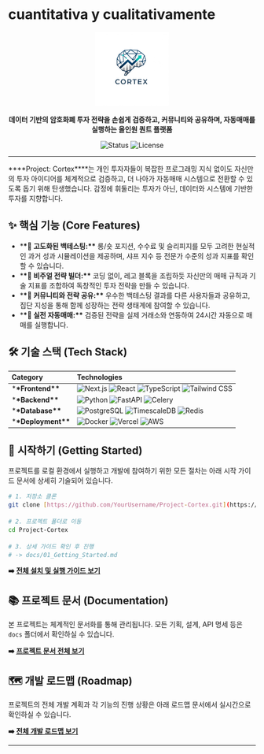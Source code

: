 # cuantitativa y cualitativamente

<p align="center">
  <img src="./assets/images/logo.png" alt="Cortex Logo" width="150"/>
</p><p align="center"><strong>데이터 기반의 암호화폐 투자 전략을 손쉽게 검증하고, 커뮤니티와 공유하며, 자동매매를 실행하는 올인원 퀀트 플랫폼</strong></p><p align="center">    <img src="https://img.shields.io/badge/Status-In%20Development-blue?style=flat-square" alt="Status" />
    <img src="https://img.shields.io/badge/License-MIT-green?style=flat-square" alt="License" />
</p>

---

\***\*Project: Cortex\*\***는 개인 투자자들이 복잡한 프로그래밍 지식 없이도 자신만의 투자 아이디어를 체계적으로 검증하고, 더 나아가 자동매매 시스템으로 전환할 수 있도록 돕기 위해 탄생했습니다. 감정에 휘둘리는 투자가 아닌, 데이터와 시스템에 기반한 투자를 지향합니다.

## ✨ 핵심 기능 (Core Features)

- \***\*🚀 고도화된 백테스팅:\*\*** 롱/숏 포지션, 수수료 및 슬리피지를 모두 고려한 현실적인 과거 성과 시뮬레이션을 제공하며, 샤프 지수 등 전문가 수준의 성과 지표를 확인할 수 있습니다.
- \***\*🎨 비주얼 전략 빌더:\*\*** 코딩 없이, 레고 블록을 조립하듯 자신만의 매매 규칙과 기술 지표를 조합하여 독창적인 투자 전략을 만들 수 있습니다.
- \***\*👥 커뮤니티와 전략 공유:\*\*** 우수한 백테스팅 결과를 다른 사용자들과 공유하고, 집단 지성을 통해 함께 성장하는 전략 생태계에 참여할 수 있습니다.
- \***\*🤖 실전 자동매매:\*\*** 검증된 전략을 실제 거래소와 연동하여 24시간 자동으로 매매를 실행합니다.

## 🛠️ 기술 스택 (Tech Stack)

| Category               | Technologies                                                                                                                                                                                                                                                                                                                                                                                                                                          |
| :--------------------- | :---------------------------------------------------------------------------------------------------------------------------------------------------------------------------------------------------------------------------------------------------------------------------------------------------------------------------------------------------------------------------------------------------------------------------------------------------- |
| \***\*Frontend\*\***   | ![Next.js](https://img.shields.io/badge/Next.js-000000?style=for-the-badge&logo=next.js&logoColor=white) ![React](https://img.shields.io/badge/React-61DAFB?style=for-the-badge&logo=react&logoColor=black) ![TypeScript](https://img.shields.io/badge/TypeScript-3178C6?style=for-the-badge&logo=typescript&logoColor=white) ![Tailwind CSS](https://img.shields.io/badge/Tailwind_CSS-38B2AC?style=for-the-badge&logo=tailwind-css&logoColor=white) |
| \***\*Backend\*\***    | ![Python](https://img.shields.io/badge/Python-3776AB?style=for-the-badge&logo=python&logoColor=white) ![FastAPI](https://img.shields.io/badge/FastAPI-009688?style=for-the-badge&logo=fastapi&logoColor=white) ![Celery](https://img.shields.io/badge/Celery-3776AB?style=for-the-badge&logo=celery&logoColor=white)                                                                                                                                  |
| \***\*Database\*\***   | ![PostgreSQL](https://img.shields.io/badge/PostgreSQL-336791?style=for-the-badge&logo=postgresql&logoColor=white) ![TimescaleDB](https://img.shields.io/badge/TimescaleDB-FDBA24?style=for-the-badge&logo=timescaledb&logoColor=black) ![Redis](https://img.shields.io/badge/Redis-DC382D?style=for-the-badge&logo=redis&logoColor=white)                                                                                                             |
| \***\*Deployment\*\*** | ![Docker](https://img.shields.io/badge/Docker-2496ED?style=for-the-badge&logo=docker&logoColor=white) ![Vercel](https://img.shields.io/badge/Vercel-000000?style=for-the-badge&logo=vercel&logoColor=white) ![AWS](https://img.shields.io/badge/AWS-232F3E?style=for-the-badge&logo=amazon-aws&logoColor=white)                                                                                                                                       |

## 🚀 시작하기 (Getting Started)

프로젝트를 로컬 환경에서 실행하고 개발에 참여하기 위한 모든 절차는 아래 시작 가이드 문서에 상세히 기술되어 있습니다.

```bash
# 1. 저장소 클론
git clone [https://github.com/YourUsername/Project-Cortex.git](https://github.com/YourUsername/Project-Cortex.git)

# 2. 프로젝트 폴더로 이동
cd Project-Cortex

# 3. 상세 가이드 확인 후 진행
# -> docs/01_Getting_Started.md
```

**➡️ [전체 설치 및 실행 가이드 보기](./docs/01_Getting_Started.md)**

## 📚 프로젝트 문서 (Documentation)

본 프로젝트는 체계적인 문서화를 통해 관리됩니다. 모든 기획, 설계, API 명세 등은 `docs` 폴더에서 확인하실 수 있습니다.

**➡️ [프로젝트 문서 전체 보기](./docs/)**

## 🗺️ 개발 로드맵 (Roadmap)

프로젝트의 전체 개발 계획과 각 기능의 진행 상황은 아래 로드맵 문서에서 실시간으로 확인하실 수 있습니다.

**➡️ [전체 개발 로드맵 보기](./PROJECT_ROADMAP.md)**

---

